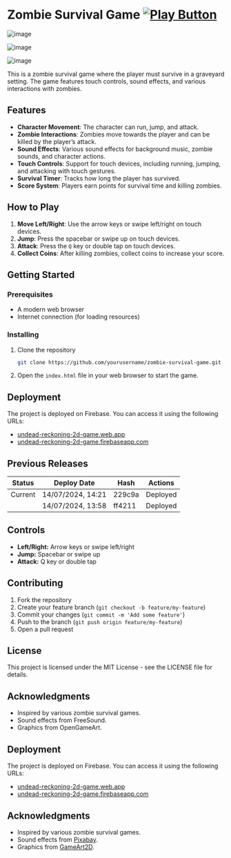 # Zombie Survival Game [![Play Button](https://img.shields.io/badge/Play-Game-brightgreen?style=for-the-badge)](https://undead-reckoning-2d-game.web.app)

![image](https://github.com/user-attachments/assets/7cba3559-3368-47fa-b3eb-6f695cef4a4a)

![image](https://github.com/user-attachments/assets/5d01653a-cb4b-4bba-9008-e6ce6bc8dd0d)


![image](https://github.com/user-attachments/assets/a1f36621-560f-4b40-82d7-0c765e80be42)


This is a zombie survival game where the player must survive in a graveyard setting. The game features touch controls, sound effects, and various interactions with zombies.

## Features

- **Character Movement**: The character can run, jump, and attack.
- **Zombie Interactions**: Zombies move towards the player and can be killed by the player’s attack.
- **Sound Effects**: Various sound effects for background music, zombie sounds, and character actions.
- **Touch Controls**: Support for touch devices, including running, jumping, and attacking with touch gestures.
- **Survival Timer**: Tracks how long the player has survived.
- **Score System**: Players earn points for survival time and killing zombies.

## How to Play

1. **Move Left/Right**: Use the arrow keys or swipe left/right on touch devices.
2. **Jump**: Press the spacebar or swipe up on touch devices.
3. **Attack**: Press the `Q` key or double tap on touch devices.
4. **Collect Coins**: After killing zombies, collect coins to increase your score.

## Getting Started

### Prerequisites

- A modern web browser
- Internet connection (for loading resources)

### Installing

1. Clone the repository
   ```bash
   git clone https://github.com/yourusername/zombie-survival-game.git


2. Open the `index.html` file in your web browser to start the game.

## Deployment

The project is deployed on Firebase. You can access it using the following URLs:

- [undead-reckoning-2d-game.web.app](https://undead-reckoning-2d-game.web.app)
- [undead-reckoning-2d-game.firebaseapp.com](https://undead-reckoning-2d-game.firebaseapp.com)

## Previous Releases

| Status   | Deploy Date           | Hash   | Actions  |
|----------|-----------------------|--------|----------|
| Current  | 14/07/2024, 14:21     | 229c9a | Deployed |
|          | 14/07/2024, 13:58     | ff4211 | Deployed |


## Controls

- **Left/Right:** Arrow keys or swipe left/right
- **Jump:** Spacebar or swipe up
- **Attack:** Q key or double tap

## Contributing

1. Fork the repository
2. Create your feature branch (`git checkout -b feature/my-feature`)
3. Commit your changes (`git commit -m 'Add some feature'`)
4. Push to the branch (`git push origin feature/my-feature`)
5. Open a pull request

## License

This project is licensed under the MIT License - see the LICENSE file for details.

## Acknowledgments

- Inspired by various zombie survival games.
- Sound effects from FreeSound.
- Graphics from OpenGameArt.

## Deployment

The project is deployed on Firebase. You can access it using the following URLs:

- [undead-reckoning-2d-game.web.app](https://undead-reckoning-2d-game.web.app)
- [undead-reckoning-2d-game.firebaseapp.com](https://undead-reckoning-2d-game.firebaseapp.com)

## Acknowledgments

- Inspired by various zombie survival games.
- Sound effects from [Pixabay](https://pixabay.com/sound-effects/search/zombie/).
- Graphics from [GameArt2D](https://www.gameart2d.com/freebies.html).
